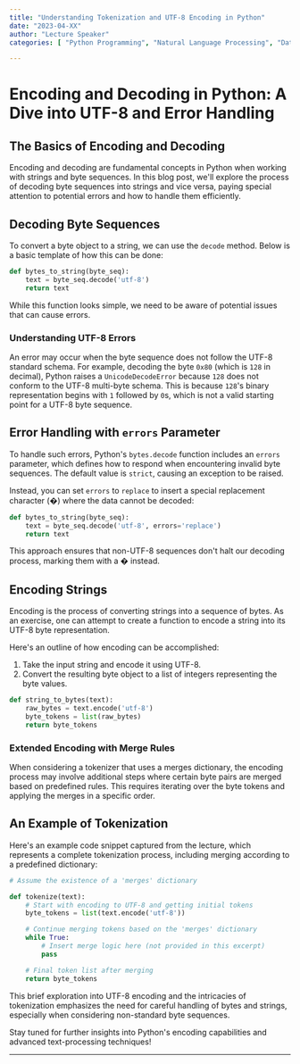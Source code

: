 ```yaml
---
title: "Understanding Tokenization and UTF-8 Encoding in Python"
date: "2023-04-XX"
author: "Lecture Speaker"
categories: [ "Python Programming", "Natural Language Processing", "Data Processing" ]

---
```


# Encoding and Decoding in Python: A Dive into UTF-8 and Error Handling

## The Basics of Encoding and Decoding

Encoding and decoding are fundamental concepts in Python when working with strings and byte sequences. In this blog post, we'll explore the process of decoding byte sequences into strings and vice versa, paying special attention to potential errors and how to handle them efficiently.

## Decoding Byte Sequences

To convert a byte object to a string, we can use the `decode` method. Below is a basic template of how this can be done:

```python
def bytes_to_string(byte_seq):
    text = byte_seq.decode('utf-8')
    return text
```

While this function looks simple, we need to be aware of potential issues that can cause errors.

### Understanding UTF-8 Errors

An error may occur when the byte sequence does not follow the UTF-8 standard schema. For example, decoding the byte `0x80` (which is `128` in decimal), Python raises a `UnicodeDecodeError` because `128` does not conform to the UTF-8 multi-byte schema. This is because `128`'s binary representation begins with `1` followed by `0`s, which is not a valid starting point for a UTF-8 byte sequence.

## Error Handling with `errors` Parameter

To handle such errors, Python's `bytes.decode` function includes an `errors` parameter, which defines how to respond when encountering invalid byte sequences. The default value is `strict`, causing an exception to be raised.

Instead, you can set `errors` to `replace` to insert a special replacement character (�) where the data cannot be decoded:

```python
def bytes_to_string(byte_seq):
    text = byte_seq.decode('utf-8', errors='replace')
    return text
```

This approach ensures that non-UTF-8 sequences don't halt our decoding process, marking them with a � instead.

## Encoding Strings

Encoding is the process of converting strings into a sequence of bytes. As an exercise, one can attempt to create a function to encode a string into its UTF-8 byte representation.

Here's an outline of how encoding can be accomplished:

1. Take the input string and encode it using UTF-8.
2. Convert the resulting byte object to a list of integers representing the byte values.

```python
def string_to_bytes(text):
    raw_bytes = text.encode('utf-8')
    byte_tokens = list(raw_bytes)
    return byte_tokens
```

### Extended Encoding with Merge Rules

When considering a tokenizer that uses a merges dictionary, the encoding process may involve additional steps where certain byte pairs are merged based on predefined rules. This requires iterating over the byte tokens and applying the merges in a specific order.

## An Example of Tokenization

Here's an example code snippet captured from the lecture, which represents a complete tokenization process, including merging according to a predefined dictionary:

```python
# Assume the existence of a 'merges' dictionary

def tokenize(text):
    # Start with encoding to UTF-8 and getting initial tokens
    byte_tokens = list(text.encode('utf-8'))

    # Continue merging tokens based on the 'merges' dictionary
    while True:
        # Insert merge logic here (not provided in this excerpt)
        pass

    # Final token list after merging
    return byte_tokens
```

This brief exploration into UTF-8 encoding and the intricacies of tokenization emphasizes the need for careful handling of bytes and strings, especially when considering non-standard byte sequences.

Stay tuned for further insights into Python's encoding capabilities and advanced text-processing techniques!

---